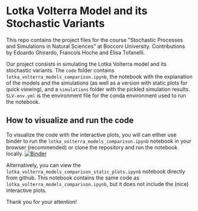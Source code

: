# Lotka Volterra Model and its Stochastic Variants

This repo contains the project files for the course "Stochastic Processes and Simulations in Natural Sciences" at Bocconi University. Contributions by Edoardo Ghirardo, Francois Hoche and Elisa Tofanelli.

Our project consists in simulating the Lotka Volterra model and its stochastic variants. The `code` folder contains `lotka_volterra_models_comparison.ipynb`, the notebook with the explanation of the models and the simulations (as well as a version with static plots for quick viewing), and a `simulations` folder with the pickled simulation results. `SLV-env.yml` is the environment file for the conda environment used to run the notebook.

## How to visualize and run the code

To visualize the code with the interactive plots, you will can either use binder to run the `lotka_volterra_models_comparison.ipynb` notebook in your browser (recommended) or clone the repository and run the notebook locally.
[![Binder](https://mybinder.org/badge_logo.svg)](https://mybinder.org/v2/gh/P4quitoz/stochastic-lotka-volterra/HEAD?urlpath=%2Fdoc%2Ftree%2Fcode%2Flotka_volterra_models_comparison.ipynb)

Alternatively, you can view the `lotka_volterra_models_comparison_static_plots.ipynb` notebook directly from github. This notebook contains the same code as `lotka_volterra_models_comparison.ipynb`, but it does not include the (nice) interactive plots.


Thank you for your attention!